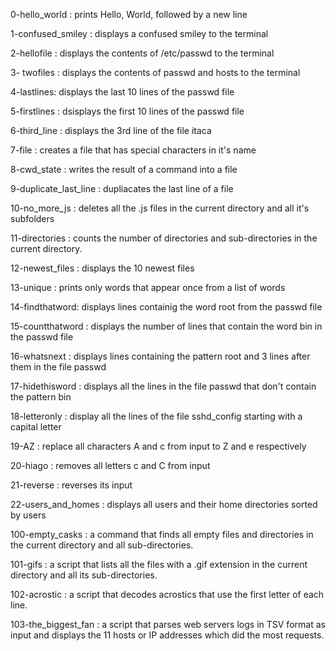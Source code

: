 



0-hello_world : prints Hello, World, followed by a new line

1-confused_smiley : displays a confused smiley to the terminal

2-hellofile : displays the contents of /etc/passwd to the terminal

3- twofiles : displays the contents of passwd and hosts to the terminal

4-lastlines: displays the last 10 lines of the passwd file

5-firstlines : dsisplays the first 10 lines of the passwd file

6-third_line : displays the 3rd line of the file itaca

7-file : creates a file that has special characters in it's name

8-cwd_state : writes the result of a command into a file

9-duplicate_last_line : dupliacates the last line of a file

10-no_more_js : deletes all the .js files in the current directory and all it's subfolders

11-directories : counts the number of directories and sub-directories in the current directory.

12-newest_files : displays the 10 newest files

13-unique : prints only words that appear once from a list of words

14-findthatword: displays lines containig the word root from the passwd file

15-countthatword : displays the number of lines that contain the word bin in the passwd file

16-whatsnext : displays lines containing the pattern root and 3 lines after them in the file passwd

17-hidethisword : displays all the lines in the file passwd that don't contain the pattern bin

18-letteronly : display all the lines of the file sshd_config starting with a capital letter

19-AZ : replace all characters A and c from input to Z and e respectively

20-hiago : removes all letters c and C from input

21-reverse : reverses its input

22-users_and_homes : displays all users and their home directories sorted by users

100-empty_casks : a command that finds all empty files and directories in the current directory and all sub-directories.

101-gifs : a script that lists all the files with a .gif extension in the current directory and all its sub-directories.

102-acrostic : a script that decodes acrostics that use the first letter of each line.

103-the_biggest_fan : a script that parses web servers logs in TSV format as input and displays the 11 hosts or IP addresses which did the most requests.

